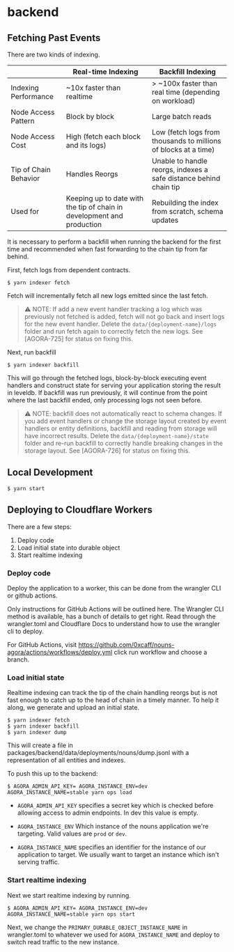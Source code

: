 # backend

## Fetching Past Events

There are two kinds of indexing.

|                       | Real-time Indexing                                                     | Backfill Indexing                                                 |
| --------------------- | ---------------------------------------------------------------------- | ----------------------------------------------------------------- |
| Indexing Performance  | ~10x faster than realtime                                              | \> ~100x faster than real time (depending on workload)            |
| Node Access Pattern   | Block by block                                                         | Large batch reads                                                 |
| Node Access Cost      | High (fetch each block and its logs)                                   | Low (fetch logs from thousands to millions of blocks at a time)   |
| Tip of Chain Behavior | Handles Reorgs                                                         | Unable to handle reorgs, indexes a safe distance behind chain tip |
| Used for              | Keeping up to date with the tip of chain in development and production | Rebuilding the index from scratch, schema updates                 |

It is necessary to perform a backfill when running the backend for the first
time and recommended when fast forwarding to the chain tip from far behind.

First, fetch logs from dependent contracts.

```
$ yarn indexer fetch
```

Fetch will incrementally fetch all new logs emitted since the last fetch.

> ⚠️ NOTE: If add a new event handler tracking a log which was previously not
> fetched is added, fetch will not go back and insert logs for the new event
> handler. Delete the `data/{deployment-name}/logs` folder and run fetch again
> to correctly fetch the new logs. See [AGORA-725] for status on fixing this.

Next, run backfill

```
$ yarn indexer backfill
```

This will go through the fetched logs, block-by-block executing event handlers
and construct state for serving your application storing the result in leveldb.
If backfill was run previously, it will continue from the point where the last
backfill ended, only processing logs not seen before.

> ⚠️ NOTE: backfill does not automatically react to schema changes. If you add
> event handlers or change the storage layout created by event handlers or
> entity definitions, backfill and reading from storage will have incorrect
> results. Delete the `data/{deployment-name}/state` folder and re-run backfill
> to correctly handle breaking changes in the storage layout. See [AGORA-726]
> for status on fixing this.

## Local Development

```
$ yarn start
```

## Deploying to Cloudflare Workers

There are a few steps:

1. Deploy code
2. Load initial state into durable object
3. Start realtime indexing

### Deploy code

Deploy the application to a worker, this can be done from the wrangler CLI or
github actions.

Only instructions for GitHub Actions will be outlined here. The Wrangler CLI
method is available, has a bunch of details to get right. Read through the
wrangler.toml and Cloudflare Docs to understand how to use the wrangler cli to
deploy.

For GitHub Actions,
visit https://github.com/0xcaff/nouns-agora/actions/workflows/deploy.yml click
run workflow and choose a branch.

### Load initial state

Realtime indexing can track the tip of the chain handling reorgs but is not fast
enough to catch up to the head of chain in a timely manner. To help it along, we
generate and upload an initial state.

```
$ yarn indexer fetch
$ yarn indexer backfill
$ yarn indexer dump
```

This will create a file in packages/backend/data/deployments/nouns/dump.jsonl
with a representation of all entities and indexes.

To push this up to the backend:

```
$ AGORA_ADMIN_API_KEY= AGORA_INSTANCE_ENV=dev AGORA_INSTANCE_NAME=stable yarn ops load
```

- `AGORA_ADMIN_API_KEY` specifies a secret key which is checked before allowing
  access to admin endpoints. In dev this value is empty.

- `AGORA_INSTANCE_ENV` Which instance of the nouns application we're targeting.
  Valid values are `prod` or `dev`.

- `AGORA_INSTANCE_NAME` specifies an identifier for the instance of our
  application to target. We usually want to target an instance which isn't
  serving traffic.

### Start realtime indexing

Next we start realtime indexing by running.

```
$ AGORA_ADMIN_API_KEY= AGORA_INSTANCE_ENV=dev AGORA_INSTANCE_NAME=stable yarn ops start
```

Next, we change the `PRIMARY_DURABLE_OBJECT_INSTANCE_NAME` in wrangler.toml to
whatever we used for `AGORA_INSTANCE_NAME` and deploy to switch read traffic to
the new instance.
